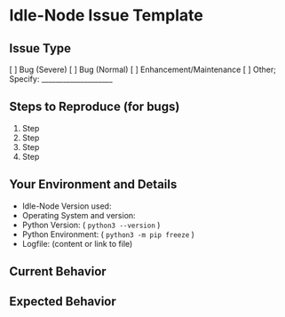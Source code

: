 # Idle-Node Issue Template

## Issue Type

[  ] Bug (Severe)
[  ] Bug (Normal)
[  ] Enhancement/Maintenance
[  ] Other; Specify: ____________________

## Steps to Reproduce (for bugs)

1. Step
2. Step
3. Step
4. Step

## Your Environment and Details

* Idle-Node Version used:
* Operating System and version:
* Python Version: ( `python3 --version` )
* Python Environment: ( `python3 -m pip freeze` )
* Logfile: (content or link to file)

## Current Behavior
<!--- If describing a bug, tell us what happened instead of the expected behavior -->
<!--- If suggesting an enhancement/maintenance, tell us how it works right now -->

## Expected Behavior
<!--- If describing a bug, tell us what should happen -->
<!--- If suggesting an enhancement/maintenance, tell us how it should work -->
